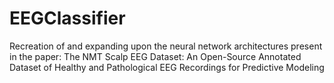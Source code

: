 # EEGClassifier
Recreation of and expanding upon the neural network architectures present in the paper: The NMT Scalp EEG Dataset: An Open-Source Annotated Dataset of Healthy and Pathological EEG Recordings for Predictive Modeling
